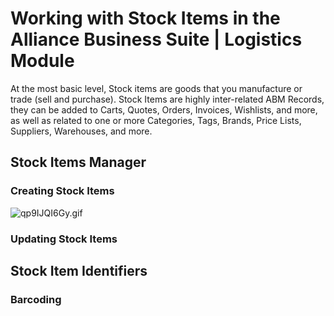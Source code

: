 # Working with Stock Items in the Alliance Business Suite | Logistics Module

At the most basic level, Stock items are goods that you manufacture or trade (sell and purchase). Stock Items are highly inter-related ABM Records, they can be added to Carts, Quotes, Orders, Invoices, Wishlists, and more, as well as related to one or more Categories, Tags, Brands, Price Lists, Suppliers, Warehouses, and more. 

## Stock Items Manager

### Creating Stock Items

![qp9IJQI6Gy.gif](/.attachments/qp9IJQI6Gy-1f8a54a0-ed7f-4e61-980e-58f46e3773a2.gif)

### Updating Stock Items

## Stock Item Identifiers

### Barcoding

